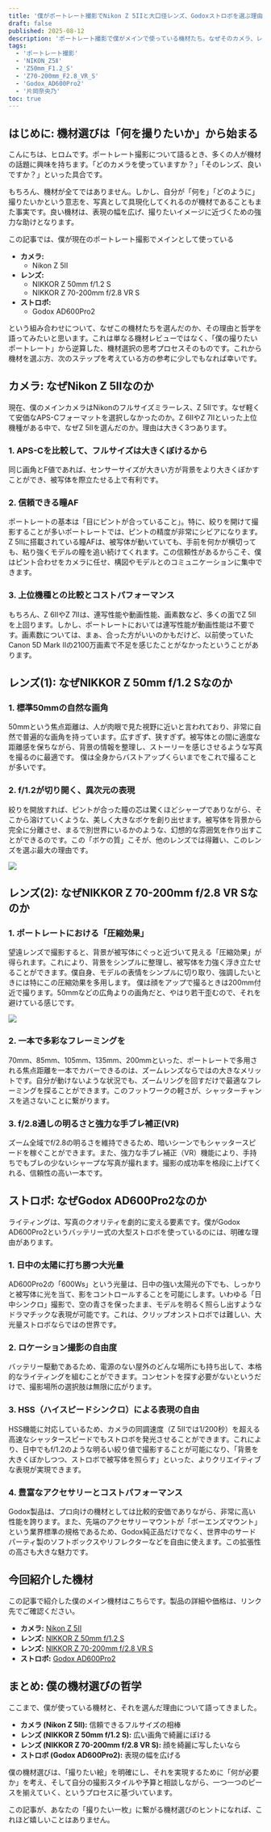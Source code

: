 ```yaml
---
title: '僕がポートレート撮影でNikon Z 5IIと大口径レンズ、Godoxストロボを選ぶ理由'
draft: false
published: 2025-08-12
description: 'ポートレート撮影で僕がメインで使っている機材たち。なぜそのカメラ、レンズ、ストロボを選んだのか、それぞれの理由と使い分けについて語ります。'
tags:
  - 'ポートレート撮影'
  - 'NIKON_Z5Ⅱ'
  - 'Z50mm_F1.2_S'
  - 'Z70-200mm_F2.8_VR_S'
  - 'Godox_AD600Pro2'
  - '片岡奈央乃'
toc: true
---
```


## はじめに: 機材選びは「何を撮りたいか」から始まる

こんにちは、ヒロムです。ポートレート撮影について語るとき、多くの人が機材の話題に興味を持ちます。「どのカメラを使っていますか？」「そのレンズ、良いですか？」といった具合です。

もちろん、機材が全てではありません。しかし、自分が「何を」「どのように」撮りたいかという意志を、写真として具現化してくれるのが機材であることもまた事実です。良い機材は、表現の幅を広げ、撮りたいイメージに近づくための強力な助けとなります。

この記事では、僕が現在のポートレート撮影でメインとして使っている

- **カメラ:** 
	- Nikon Z 5II
- **レンズ:** 
	- NIKKOR Z 50mm f/1.2 S
	- NIKKOR Z 70-200mm f/2.8 VR S
- **ストロボ:** 
	- Godox AD600Pro2

という組み合わせについて、なぜこの機材たちを選んだのか、その理由と哲学を語ってみたいと思います。これは単なる機材レビューではなく、「僕の撮りたいポートレート」から逆算した、機材選択の思考プロセスそのものです。これから機材を選ぶ方、次のステップを考えている方の参考に少しでもなれば幸いです。

## カメラ: なぜNikon Z 5IIなのか

現在、僕のメインカメラはNikonのフルサイズミラーレス、Z 5IIです。なぜ軽くて安価なAPS-Cフォーマットを選択しなかったのか。Z 6IIやZ 7IIといった上位機種がある中で、なぜZ 5IIを選んだのか。理由は大きく3つあります。

### 1. APS-Cを比較して、フルサイズは大きくぼけるから

同じ画角とF値であれば、センサーサイズが大きい方が背景をより大きくぼかすことができ、被写体を際立たせる上で有利です。

### 2. 信頼できる瞳AF

ポートレートの基本は「目にピントが合っていること」。特に、絞りを開けて撮影することが多いポートレートでは、ピントの精度が非常にシビアになります。Z 5IIに搭載されている瞳AFは、被写体が動いていても、手前を何かが横切っても、粘り強くモデルの瞳を追い続けてくれます。この信頼性があるからこそ、僕はピント合わせをカメラに任せ、構図やモデルとのコミュニケーションに集中できます。

### 3. 上位機種との比較とコストパフォーマンス

もちろん、Z 6IIやZ 7IIは、連写性能や動画性能、画素数など、多くの面でZ 5IIを上回ります。しかし、ポートレートにおいては連写性能が動画性能は不要です。画素数については、まぁ、合った方がいいのかもだけど、以前使っていたCanon 5D Mark IIの2100万画素で不足を感じたことがなかったということがあります。

## レンズ(1): なぜNIKKOR Z 50mm f/1.2 Sなのか

### 1. 標準50mmの自然な画角

50mmという焦点距離は、人が肉眼で見た視野に近いと言われており、非常に自然で普遍的な画角を持っています。広すぎず、狭すぎず。被写体との間に適度な距離感を保ちながら、背景の情報を整理し、ストーリーを感じさせるような写真を撮るのに最適です。
僕は全身からバストアップくらいまでをこれで撮ることが多いです。

### 2. f/1.2が切り開く、異次元の表現

絞りを開放すれば、ピントが合った瞳の芯は驚くほどシャープでありながら、そこから溶けていくような、美しく大きなボケを創り出せます。被写体を背景から完全に分離させ、まるで別世界にいるかのような、幻想的な雰囲気を作り出すことができるのです。この「ボケの質」こそが、他のレンズでは得難い、このレンズを選ぶ最大の理由です。

![](_assets/DSC_4457.jpg)

## レンズ(2): なぜNIKKOR Z 70-200mm f/2.8 VR Sなのか

### 1. ポートレートにおける「圧縮効果」

望遠レンズで撮影すると、背景が被写体にぐっと近づいて見える「圧縮効果」が得られます。これにより、背景をシンプルに整理し、被写体を力強く浮き立たせることができます。僕自身、モデルの表情をシンプルに切り取り、強調したいときには特にこの圧縮効果を多用します。
僕は顔をアップで撮るときは200mm付近で撮ります。50mmなどの広角よりの画角だと、やはり若干歪むので、それを避けている感じです。

![](_assets/DSC_4679%202.jpg)

### 2. 一本で多彩なフレーミングを

70mm、85mm、105mm、135mm、200mmといった、ポートレートで多用される焦点距離を一本でカバーできるのは、ズームレンズならではの大きなメリットです。自分が動けないような状況でも、ズームリングを回すだけで最適なフレーミングを探ることができます。このフットワークの軽さが、シャッターチャンスを逃さないことに繋がります。

### 3. f/2.8通しの明るさと強力な手ブレ補正(VR)

ズーム全域でf/2.8の明るさを維持できるため、暗いシーンでもシャッタースピードを稼ぐことができます。また、強力な手ブレ補正（VR）機能により、手持ちでもブレの少ないシャープな写真が撮れます。撮影の成功率を格段に上げてくれる、信頼性の高い一本です。

## ストロボ: なぜGodox AD600Pro2なのか

ライティングは、写真のクオリティを劇的に変える要素です。僕がGodox AD600Pro2というバッテリー式の大型ストロボを使っているのには、明確な理由があります。

### 1. 日中の太陽に打ち勝つ大光量

AD600Pro2の「600Ws」という光量は、日中の強い太陽光の下でも、しっかりと被写体に光を当て、影をコントロールすることを可能にします。いわゆる「日中シンクロ」撮影で、空の青さを保ったまま、モデルを明るく照らし出すようなドラマチックな表現が可能です。これは、クリップオンストロボでは難しい、大光量ストロボならではの世界です。

### 2. ロケーション撮影の自由度

バッテリー駆動であるため、電源のない屋外のどんな場所にも持ち出して、本格的なライティングを組むことができます。コンセントを探す必要がないというだけで、撮影場所の選択肢は無限に広がります。

### 3. HSS（ハイスピードシンクロ）による表現の自由

HSS機能に対応しているため、カメラの同調速度（Z 5IIでは1/200秒）を超える高速なシャッタースピードでもストロボを発光させることができます。これにより、日中でもf/1.2のような明るい絞り値で撮影することが可能になり、「背景を大きくぼかしつつ、ストロボで被写体を照らす」といった、よりクリエイティブな表現が実現できます。

### 4. 豊富なアクセサリーとコストパフォーマンス

Godox製品は、プロ向けの機材としては比較的安価でありながら、非常に高い性能を誇ります。また、先端のアクセサリーマウントが「ボーエンズマウント」という業界標準の規格であるため、Godox純正品だけでなく、世界中のサードパーティ製のソフトボックスやリフレクターなどを自由に使えます。この拡張性の高さも大きな魅力です。

## 今回紹介した機材

この記事で紹介した僕のメイン機材はこちらです。製品の詳細や価格は、リンク先でご確認ください。

- **カメラ:** [Nikon Z 5II](https://amzn.to/4owm2tz)
- **レンズ:** [NIKKOR Z 50mm f/1.2 S](https://amzn.to/45v00yG)
- **レンズ:** [NIKKOR Z 70-200mm f/2.8 VR S](https://amzn.to/4llpYL2)
- **ストロボ:** [Godox AD600Pro2](https://amzn.to/4mgk4fu)

## まとめ: 僕の機材選びの哲学

ここまで、僕が使っている機材と、それを選んだ理由について語ってきました。

- **カメラ (Nikon Z 5II):** 信頼できるフルサイズの相棒
- **レンズ (NIKKOR Z 50mm f/1.2 S):** 広い画角で綺麗にぼける
- **レンズ (NIKKOR Z 70-200mm f/2.8 VR S):** 顔を綺麗に写したいなら
- **ストロボ (Godox AD600Pro2):** 表現の幅を広げる

僕の機材選びは、「撮りたい絵」を明確にし、それを実現するために「何が必要か」を考え、そして自分の撮影スタイルや予算と相談しながら、一つ一つのピースを揃えていく、というプロセスに基づいています。

この記事が、あなたの「撮りたい一枚」に繋がる機材選びのヒントになれば、これほど嬉しいことはありません。
